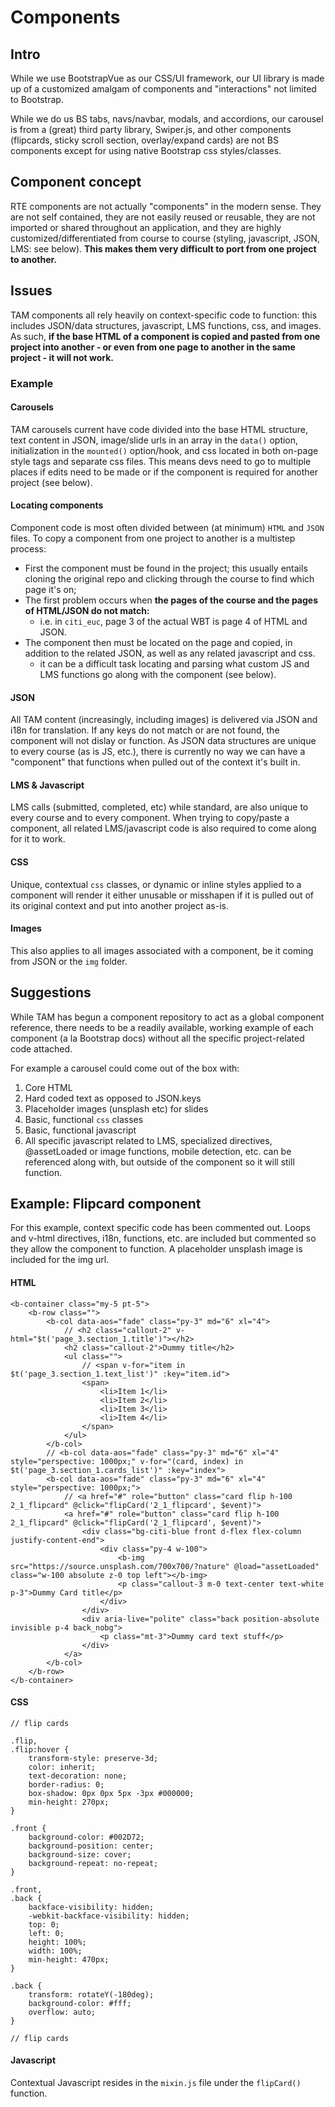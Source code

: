 # **Components**

## **Intro**

While we use BootstrapVue as our CSS/UI framework, our UI library is made up of a customized amalgam of components and "interactions" not limited to Bootstrap.

While we do us BS tabs, navs/navbar, modals, and accordions, our carousel is from a (great) third party library, Swiper.js, and other components (flipcards, sticky scroll section, overlay/expand cards) are not BS components except for using native Bootstrap css styles/classes.

## **Component concept**

RTE components are not actually "components" in the modern sense. They are not self contained, they are not easily reused or reusable, they are not imported or shared throughout an application, and they are highly customized/differentiated from course to course (styling, javascript, JSON, LMS: see below). **This makes them very difficult to port from one project to another.**

## **Issues**

TAM components all rely heavily on context-specific code to function: this includes JSON/data structures, javascript, LMS functions, css, and images. As such, **if the base HTML of a component is copied and pasted from one project into another - or even from one page to another in the same project - it will not work.**

### Example

#### **Carousels**

TAM carousels current have code divided into the base HTML structure, text content in JSON, image/slide urls in an array in the `data()` option, initialization in the `mounted()` option/hook, and css located in both on-page style tags and separate css files. This means devs need to go to multiple places if edits need to be made or if the component is required for another project (see below).

#### **Locating components**

Component code is most often divided between (at minimum) `HTML` and `JSON` files. To copy a component from one project to another is a multistep process: 

+ First the component must be found in the project; this usually entails cloning the original repo and clicking through the course to find which page it's on;
+ The first problem occurs when **the pages of the course and the pages of HTML/JSON do not match:**
    - i.e. in `citi_euc`, page 3 of the actual WBT is page 4 of HTML and JSON.
+ The component then must be located on the page and copied, in addition to the related JSON, as well as any related javascript and css.
    - it can be a difficult task locating and parsing what custom JS and LMS functions go along with the component (see below).

#### JSON

All TAM content (increasingly, including images) is delivered via JSON and i18n for translation. If any keys do not match or are not found, the component will not dislay or function. As JSON data structures are unique to every course (as is JS, etc.), there is currently no way we can have a "component" that functions when pulled out of the context it's built in.

#### LMS & Javascript

LMS calls (submitted, completed, etc) while standard, are also unique to every course and to every component. When trying to copy/paste a component, all related LMS/javascript code is also required to come along for it to work.

#### CSS

Unique, contextual `css` classes, or dynamic or inline styles applied to a component will render it either unusable or misshapen if it is pulled out of its original context and put into another project as-is.

#### Images

This also applies to all images associated with a component, be it coming from JSON or the `img` folder.

## Suggestions

While TAM has begun a component repository to act as a global component reference, there needs to be a readily available, working example of each component (a la Bootstrap docs) without all the specific project-related code attached. 

For example a carousel could come out of the box with:

1. Core HTML
2. Hard coded text as opposed to JSON.keys
3. Placeholder images (unsplash etc) for slides
4. Basic, functional `css` classes
5. Basic, functional javascript
6. All specific javascript related to LMS, specialized directives, @assetLoaded or image functions, mobile detection, etc. can be referenced along with, but outside of the component so it will still function.

## Example: Flipcard component

For this example, context specific code has been commented out. Loops and v-html directives, i18n, functions, etc. are included but commented so they allow the component to function. A placeholder unsplash image is included for the img url.

#### HTML

```
<b-container class="my-5 pt-5">
    <b-row class="">
        <b-col data-aos="fade" class="py-3" md="6" xl="4">
            // <h2 class="callout-2" v-html="$t('page_3.section_1.title')"></h2>
            <h2 class="callout-2">Dummy title</h2>
            <ul class="">
                // <span v-for="item in $t('page_3.section_1.text_list')" :key="item.id">
                <span>
                    <li>Item 1</li>
                    <li>Item 2</li>
                    <li>Item 3</li>
                    <li>Item 4</li>
                </span>
            </ul>
        </b-col>
        // <b-col data-aos="fade" class="py-3" md="6" xl="4" style="perspective: 1000px;" v-for="(card, index) in $t('page_3.section_1.cards_list')" :key="index">
        <b-col data-aos="fade" class="py-3" md="6" xl="4" style="perspective: 1000px;">
            // <a href="#" role="button" class="card flip h-100 2_1_flipcard" @click="flipCard('2_1_flipcard', $event)">
            <a href="#" role="button" class="card flip h-100 2_1_flipcard" @click="flipCard('2_1_flipcard', $event)">
                <div class="bg-citi-blue front d-flex flex-column justify-content-end">
                    <div class="py-4 w-100">
                        <b-img src="https://source.unsplash.com/700x700/?nature" @load="assetLoaded" class="w-100 absolute z-0 top left"></b-img>
                        <p class="callout-3 m-0 text-center text-white p-3">Dummy Card title</p>
                    </div>
                </div>
                <div aria-live="polite" class="back position-absolute invisible p-4 back_nobg">
                    <p class="mt-3">Dummy card text stuff</p>
                </div>
            </a>
        </b-col>
    </b-row>
</b-container>
```
#### CSS
```
// flip cards

.flip,
.flip:hover {
    transform-style: preserve-3d;
    color: inherit;
    text-decoration: none;
    border-radius: 0;
    box-shadow: 0px 0px 5px -3px #000000;
    min-height: 270px;
}

.front {
    background-color: #002D72;
    background-position: center;
    background-size: cover;
    background-repeat: no-repeat;
}

.front,
.back {
    backface-visibility: hidden;
    -webkit-backface-visibility: hidden;
    top: 0;
    left: 0;
    height: 100%;
    width: 100%;
    min-height: 470px;
}

.back {
    transform: rotateY(-180deg);
    background-color: #fff;
    overflow: auto;
}

// flip cards
```
#### Javascript

Contextual Javascript resides in the `mixin.js` file under the `flipCard()` function.
